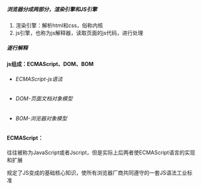 ##### 浏览器分成两部分，渲染引擎和JS引擎

1. 渲染引擎：解析html和css，俗称内核
2. js引擎，也称为js解释器，读取页面的js代码，进行处理

##### 逐行解释

#### js组成：ECMAScript、DOM、BOM

- ###### ECMAScript-js语法

- ###### DOM-页面文档对象模型

- ###### BOM-浏览器对象模型

#### ECMAScript：

往往被称为JavaScript或者Jscript，但是实际上后两者使ECMAScript语言的实现和扩展

规定了JS变成的基础核心知识，使所有浏览器厂商共同遵守的一套JS语法工业标准

##### 
